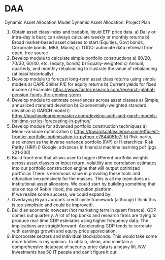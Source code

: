 # DAA
Dynamic Asset Allocation Model
Dynamic Asset Allocation: Project Plan
1)	Obtain asset class index and tradable, liquid ETF price data. 
a)	Daily or intra-day is best; can always calculate weekly or monthly returns
b)	Broad market-based asset classes to start (Equities, Govt bonds, Corporate bonds, MBS, Munis) 
c)	TODO: automate data retrieval from open, free source
2)	Develop module to calculate simple portfolio constructions
a)	80/20, 70/30, 60/40, etc. (equity, bonds)
b)	Equally-weighted
c)	Annual, quarterly, and monthly rebalancing to illustrate the value of rebalancing (at least historically)
3)	Develop module to forecast long-term asset class returns using simple models
a)	CAPE Shiller P/E for equity returns
b)	Current yields for fixed income
c)	Example: https://www.factorresearch.com/research-global-pension-funds-the-coming-storm
4)	Develop module to estimate covariances across asset classes
a)	Simple, annualized standard deviation
b)	Exponentially-weighted standard deviation
c)	GARCH model
i)	https://machinelearningmastery.com/develop-arch-and-garch-models-for-time-series-forecasting-in-python/
5)	Develop module for advanced portfolio construction techniques
a)	Mean-variance optimization
i)	https://towardsdatascience.com/efficient-frontier-portfolio-optimisation-in-python-e7844051e7f
b)	Risk-parity, also known as the inverse variance portfolio (IVP)
c)	Hierarchical Risk Parity (HRP)
i)	Google: advances in financial machine learning pdf (pgs. 221-230)
6)	Build front-end that allows user to toggle different portfolio weights across asset classes or input return, volatility and correlation estimates into our portfolio construction engine that will output optimized portfolios
There is enormous value in providing these tools and education inexpensively for the masses. This is all my team does as institutional asset allocators. We could start by building something that sits on top of Robin Hood, the execution platform.  
If we realize some success, we could expand by:
1)	Overlaying Bryan Jordan’s credit cycle framework (although I think this is too simplistic and could be improved).
2)	Build an economic nowcast (hot marketing term in quant finance). GDP comes out quarterly. A lot of top banks and research firms are trying to produce real-time GDP estimates using higher frequency data. The implications are straightforward. Accelerating GDP tends to correlate with earnings growth and equity price appreciation.
3)	Incorporate sectors and individual stocks/bonds. This would take some more bodies in my opinion. To obtain, clean, and maintain a comprehensive database of security price data is a heavy lift. NW Investments has 50 IT people and can’t figure it out. 
